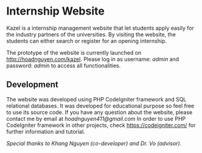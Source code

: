 # Internship Website

Kazel is a internship management website that let students apply easily for the industry partners of the universities. By visiting the website, the students can either search or register for an opening internship. 

The prototype of the website is currently launched on http://hoadnguyen.com/kazel. Please log in as username: _admin_ and password: _admin_ to access all functionalities.

## Development
The website was developed using PHP CodeIgniter framework and SQL relational databases. It was developed for educational purpose so feel free to use its source code. If you have any question about the website, please contact me by email at _hoadnguyen411@gmail.com_
In order to use PHP CodeIgniter framework in other projects, check https://codeigniter.com/ for further information and tutorial.

_Special thanks to Khang Nguyen (co-developer) and Dr. Vo (advisor)._
